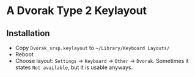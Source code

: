 # A Dvorak Type 2 Keylayout

## Installation

* Copy `Dvorak_srsp.keylayout` to `~/Library/Keyboard Layouts/`
* Reboot
* Choose layout: `Settings` -> `Keyboard` -> `Other` -> `Dvorak`. Sometimes it states `Not available`, but it is usable anyways.
